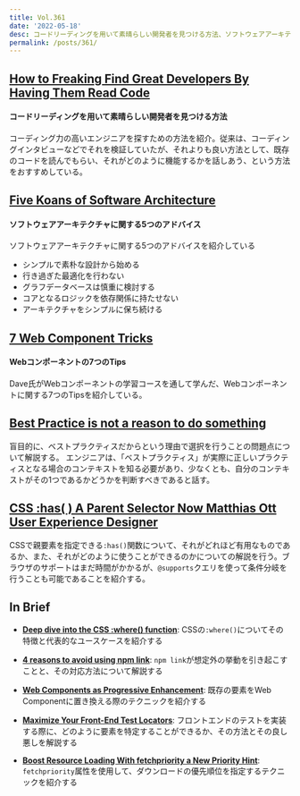```yaml
---
title: Vol.361
date: '2022-05-18'
desc: コードリーディングを用いて素晴らしい開発者を見つける方法、ソフトウェアアーキテクチャに関する5つのアドバイス、Webコンポーネントの7つのTips、ほか計10リンク
permalink: /posts/361/
---
```



## [How to Freaking Find Great Developers By Having Them Read Code](https://freakingrectangle.wordpress.com/2022/04/15/how-to-freaking-hire-great-developers/)
#### コードリーディングを用いて素晴らしい開発者を見つける方法

コーディング力の高いエンジニアを探すための方法を紹介。従来は、コーディングインタビューなどでそれを検証していたが、それよりも良い方法として、既存のコードを読んでもらい、それがどのように機能するかを話しあう、という方法をおすすめしている。


## [Five Koans of Software Architecture](https://bellmar.medium.com/five-koans-of-software-architecture-f9f7305598c2)
#### ソフトウェアアーキテクチャに関する5つのアドバイス

ソフトウェアアーキテクチャに関する5つのアドバイスを紹介している

- シンプルで素朴な設計から始める
- 行き過ぎた最適化を行わない
- グラフデータベースは慎重に検討する
- コアとなるロジックを依存関係に持たせない
- アーキテクチャをシンプルに保ち続ける


## [7 Web Component Tricks](https://daverupert.com/2022/04/7-web-component-tricks/)
#### Webコンポーネントの7つのTips

Dave氏がWebコンポーネントの学習コースを通して学んだ、Webコンポーネントに関する7つのTipsを紹介している。


## [Best Practice is not a reason to do something](https://chelseatroy.com/2022/04/18/best-practice-is-not-a-reason-to-do-something/)

盲目的に、ベストプラクティスだからという理由で選択を行うことの問題点について解説する。 エンジニアは、「ベストプラクティス」が実際に正しいプラクティスとなる場合のコンテキストを知る必要があり、少なくとも、自分のコンテキストがその1つであるかどうかを判断すべきであると話す。

## [CSS :has( ) A Parent Selector Now  Matthias Ott  User Experience Designer](https://matthiasott.com/notes/css-has-a-parent-selector-now)

CSSで親要素を指定できる`:has()`関数について、それがどれほど有用なものであるか、また、それがどのように使うことができるのかについての解説を行う。ブラウザのサポートはまだ時間がかかるが、`@supports`クエリを使って条件分岐を行うことも可能であることを紹介する。


## In Brief

- **[Deep dive into the CSS :where() function](https://blog.logrocket.com/deep-dive-css-where-function/)**: CSSの`:where()`についてその特徴と代表的なユースケースを紹介する

- **[4 reasons to avoid using npm link](https://hirok.io/posts/avoid-npm-link)**: `npm link`が想定外の挙動を引き起こすことと、その対応方法について解説する

- **[Web Components as Progressive Enhancement](https://cloudfour.com/thinks/web-components-as-progressive-enhancement/)**: 既存の要素をWeb Componentに置き換える際のテクニックを紹介する

- **[Maximize Your Front-End Test Locators](https://css-tricks.com/front-end-test-element-locators/)**: フロントエンドのテストを実装する際に、どのように要素を特定することができるか、その方法とその良し悪しを解説する

- **[Boost Resource Loading With fetchpriority a New Priority Hint](https://www.smashingmagazine.com/2022/04/boost-resource-loading-new-priority-hint-fetchpriority/)**: `fetchpriority`属性を使用して、ダウンロードの優先順位を指定するテクニックを紹介する
